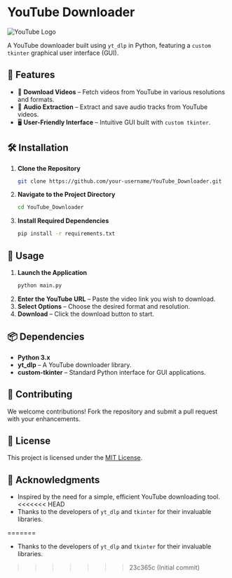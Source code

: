 # YouTube Downloader  

![YouTube Logo](https://upload.wikimedia.org/wikipedia/commons/b/b8/YouTube_Logo_2017.svg)  

A YouTube downloader built using `yt_dlp` in Python, featuring a  `custom tkinter` graphical user interface (GUI).  

## 🚀 Features  

- 🎥 **Download Videos** – Fetch videos from YouTube in various resolutions and formats.  
- 🎵 **Audio Extraction** – Extract and save audio tracks from YouTube videos.  
- 🖥️ **User-Friendly Interface** – Intuitive GUI built with `custom tkinter`.  

## 🛠 Installation  

1. **Clone the Repository**  
   ```bash
   git clone https://github.com/your-username/YouTube_Downloader.git
   ```
2. **Navigate to the Project Directory**  
   ```bash
   cd YouTube_Downloader
   ```
3. **Install Required Dependencies**  
   ```bash
   pip install -r requirements.txt
   ```

## 🎯 Usage  

1. **Launch the Application**  
   ```bash
   python main.py
   ```
2. **Enter the YouTube URL** – Paste the video link you wish to download.  
3. **Select Options** – Choose the desired format and resolution.  
4. **Download** – Click the download button to start.  

## 📦 Dependencies  

- **Python 3.x**  
- **yt_dlp** – A YouTube downloader library.  
- **custom-tkinter** – Standard Python interface for GUI applications.  

## 🤝 Contributing  

We welcome contributions! Fork the repository and submit a pull request with your enhancements.  

## 📜 License  

This project is licensed under the [MIT License](LICENSE).  

## 🙌 Acknowledgments  

- Inspired by the need for a simple, efficient YouTube downloading tool.  
<<<<<<< HEAD
- Thanks to the developers of `yt_dlp` and `tkinter` for their invaluable libraries.  

=======
- Thanks to the developers of `yt_dlp` and `tkinter` for their invaluable libraries.  
>>>>>>> 23c365c (Initial commit)

